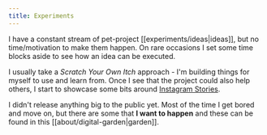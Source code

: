 ```yaml
---
title: Experiments
---
```


I have a constant stream of pet-project [[experiments/ideas|ideas]], but no time/motivation to make them happen. On rare occasions I set some time blocks aside to see how an idea can be executed.

I usually take a _Scratch Your Own Itch_ approach - I'm building things for myself to use and learn from. Once I see that the project could also help others, I start to showcase some bits around [Instagram Stories](https://instagram.com/pankoscielniak).

I didn't release anything big to the public yet. Most of the time I get bored and move on, but there are some that **I want to happen** and these can be found in this [[about/digital-garden|garden]].
